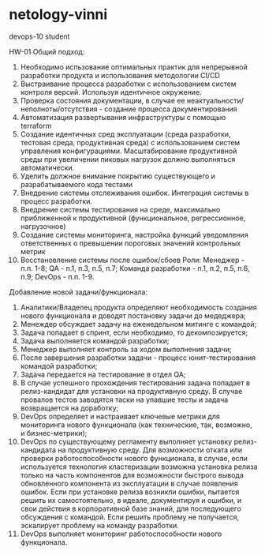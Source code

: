 # netology-vinni
devops-10 student

HW-01
Общий подход:
1. Необходимо испьзование оптимальных практик для непрерывной разработки продукта и использования методологии CI/CD
2. Выстраивание процесса разработки с использованием систем контроля версий. Используя идентичное окружение.
3. Проверка состояния документации, в случае ее неактуальности/неполноты/отсутствия - создание процесса документирования
3. Автоматизация развертывания инфраструктуры с помощью terraform
4. Создание идентичных сред эксплуатации (среда разработки, тестовая среда, продуктивная среда) с использованием систем управления конфигурациями. Масштабирование продуктивной среды при увеличении пиковых нагрузок должно выполняться автоматически.
5. Уделить должное внимание покрытию существующего и разрабатываемого кода тестами
6. Внедрение системы отслеживания ошибок. Интеграция системы в процесс разработки.
7. Внедрение системы тестирования на среде, максимально приближенной к продуктивной (функциональное, регрессионное, нагрузочное)
8. Создание системы мониторинга, настройка функций уведомления ответственных о превышении пороговых значений контрольных метрик
9. Восстановление системы после ошибок/сбоев
Роли:
Менеджер - п.п. 1-8;
QA - п.1, п.3, п.5, п.7;
Команда разработки - п.1, п.2, п.5, п.6, п.9;
DevOps - п.п. 1-9.

Добавление новой задачи/функционала:
1. Аналитики/Владелец продукта определяют необходимость создания нового функционала и доводят постановку задачи до медеджера;
2. Менеждер обсуждает задачу на еженедельном митинге с командой;
3. Задача попадает в спринт, если необходимо, то декомпозируется;
4. Задача выполняется командой разработки;
5. Менеджер выполняет контроль за ходом выполнения задачи;
6. После завершения разработки задачи - процесс юнит-тестирования командой разработки;
7. Задача передается на тестирование в отдел QA;
8. В случае успешного прохождения тестирования задача попадает в релиз-кандидат для установки на продуктивную среду. В случае провалов тестов заводятся таски на упавшие тесты и задача возвращается на доработку;
9. DevOps определяет и настраивает ключевые метрики для мониторинга нового функционала (как технические, так, возможно, и бизнес-метрики);
10. DevOps по существующему регламенту выполняет установку релиз-кандидата на продуктивную среду. Для возможности отката или проверки работоспособности нового функционала, в случае, если используется технология кластеризации возможна установка релиза только на часть компонентов для возможности быстрого вывода обновленного компонента из эксплуатации в случае появления ошибок. Если при установке релиза возникли ошибки, пытается решить их самостоятельно, в идеале, документируя и ошибки, и свои действия в корпоративной базе знаний, для последующего обсуждения с командой. Если решить проблему не получается, эскалирует проблему на команду разработки.
11. DevOps выполняет мониторинг работоспособности нового функционала.
